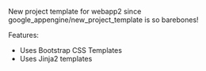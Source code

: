New project template for webapp2 since google_appengine/new_project_template is so barebones!

Features:

- Uses Bootstrap CSS Templates
- Uses Jinja2 templates
